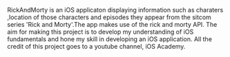RickAndMorty is an iOS applicaton displaying information such as charaters ,location of those characters and episodes they appear from the sitcom series 'Rick and Morty'.The app makes use of the rick and morty API. The aim for making this project is to develop my understanding of iOS fundamentals and hone my skill in developing an iOS application.
All the credit of this project goes to a youtube channel, iOS Academy.

